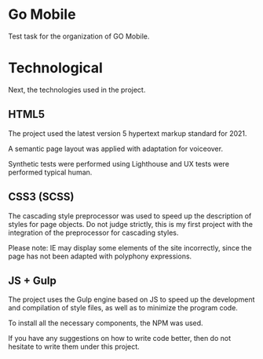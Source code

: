 # Go Mobile
Test task for the organization of GO Mobile.

# Technological
Next, the technologies used in the project.

## HTML5
The project used the latest version 5 hypertext markup standard for 2021.

A semantic page layout was applied with adaptation for voiceover.

Synthetic tests were performed using Lighthouse and UX tests were performed  typical human.

## CSS3 (SCSS)
The cascading style preprocessor was used to speed up the description of styles for page objects. Do not judge strictly, this is my first project with the integration of the preprocessor for cascading styles.

Please note: IE may display some elements of the site incorrectly, since the page has not been adapted with polyphony expressions.

## JS + Gulp
The project uses the Gulp engine based on JS to speed up the development and compilation of style files, as well as to minimize the program code.

To install all the necessary components, the NPM was used.




If you have any suggestions on how to write code better, then do not hesitate to write them under this project.
